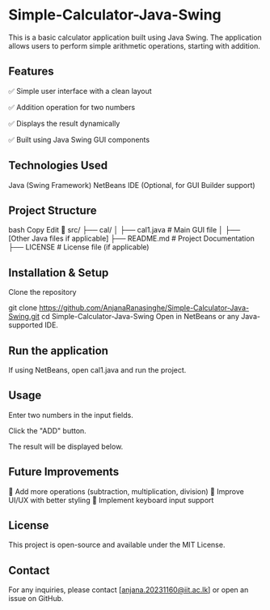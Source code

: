 # Simple-Calculator-Java-Swing

This is a basic calculator application built using Java Swing. The application allows users to perform simple arithmetic operations, starting with addition.

## Features 
✅ Simple user interface with a clean layout

✅ Addition operation for two numbers

✅ Displays the result dynamically

✅ Built using Java Swing GUI components

## Technologies Used 
Java (Swing Framework)
NetBeans IDE (Optional, for GUI Builder support)

## Project Structure ##
bash
Copy
Edit
📂 src/
 ├── cal/ 
 │   ├── cal1.java  # Main GUI file
 │   ├── [Other Java files if applicable]
 ├── README.md      # Project Documentation
 ├── LICENSE        # License file (if applicable)

## Installation & Setup ##
Clone the repository

git clone https://github.com/AnjanaRanasinghe/Simple-Calculator-Java-Swing.git
cd Simple-Calculator-Java-Swing
Open in NetBeans or any Java-supported IDE.

## Run the application ##

If using NetBeans, open cal1.java and run the project.
  
## Usage ## 

Enter two numbers in the input fields.

Click the "ADD" button.

The result will be displayed below.

## Future Improvements ##
🔹 Add more operations (subtraction, multiplication, division)
🔹 Improve UI/UX with better styling
🔹 Implement keyboard input support


## License ##
This project is open-source and available under the MIT License.

## Contact
For any inquiries, please contact [anjana.20231160@iit.ac.lk] or open an issue on GitHub.
